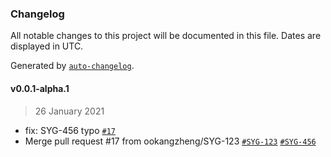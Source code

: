### Changelog

All notable changes to this project will be documented in this file. Dates are displayed in UTC.

Generated by [`auto-changelog`](https://github.com/CookPete/auto-changelog).

#### v0.0.1-alpha.1

> 26 January 2021

- fix: SYG-456 typo [`#17`](https://github.com/ookangzheng/test-action-semantic-release/pull/17)
- Merge pull request #17 from ookangzheng/SYG-123 [`#SYG-123`](https://coolbitx.atlassian.net/browse/SYG-123) [`#SYG-456`](https://coolbitx.atlassian.net/browse/SYG-456)

